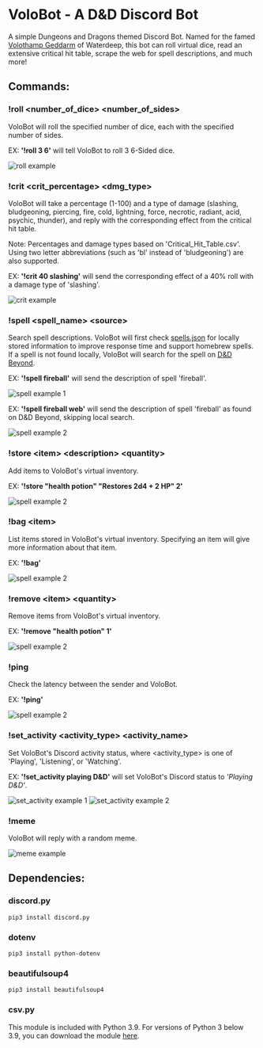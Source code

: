 # VoloBot - A D&D Discord Bot

A simple Dungeons and Dragons themed Discord Bot. Named for the famed [Volothamp Geddarm](https://forgottenrealms.fandom.com/wiki/Volothamp_Geddarm) of Waterdeep, this bot can roll virtual dice, read an extensive critical hit table, scrape the web for spell descriptions, and much more!

## Commands:

### !roll \<number_of_dice\> \<number_of_sides\>

VoloBot will roll the specified number of dice, each with the specified number of sides.

EX: **'!roll 3 6'** will tell VoloBot to roll 3 6-Sided dice.

![roll example](https://raw.githubusercontent.com/cbates8/Volo-Bot/main/Command%20Examples/roll_example.png)

### !crit \<crit_percentage\> \<dmg_type\>

VoloBot will take a percentage (1-100) and a type of damage (slashing, bludgeoning, piercing, fire, cold, lightning, force, necrotic, radiant, acid, psychic, thunder), and reply with the corresponding effect from the critical hit table.

Note: Percentages and damage types based on 'Critical_Hit_Table.csv'. Using two letter abbreviations (such as 'bl' instead of 'bludgeoning') are also supported.

EX: **'!crit 40 slashing'** will send the corresponding effect of a 40% roll with a damage type of 'slashing'.

![crit example](https://raw.githubusercontent.com/cbates8/Volo-Bot/main/Command%20Examples/crit_example.png)

### !spell \<spell_name\> \<source\>

Search spell descriptions. VoloBot will first check [spells.json](https://github.com/cbates8/Volo-Bot/blob/main/spells.json) for locally stored information to improve response time and support homebrew spells. If a spell is not found locally, VoloBot will search for the spell on [D&D Beyond](https://www.dndbeyond.com/).

EX: **'!spell fireball'** will send the description of spell 'fireball'.

![spell example 1](https://raw.githubusercontent.com/cbates8/Volo-Bot/main/Command%20Examples/spell_example_1.png)

EX: **'!spell fireball web'** will send the description of spell 'fireball' as found on D&D Beyond, skipping local search.

![spell example 2](https://raw.githubusercontent.com/cbates8/Volo-Bot/main/Command%20Examples/spell_example_2.png)

### !store \<item\> \<description\> \<quantity\>

Add items to VoloBot's virtual inventory.

EX: **'!store "health potion" "Restores 2d4 + 2 HP" 2'**

![spell example 2](https://raw.githubusercontent.com/cbates8/Volo-Bot/main/Command%20Examples/store_example.png)

### !bag \<item\>

List items stored in VoloBot's virtual inventory. Specifying an item will give more information about that item.

EX: **'!bag'**

![spell example 2](https://raw.githubusercontent.com/cbates8/Volo-Bot/main/Command%20Examples/bag_example.png)

### !remove \<item\> \<quantity\>

Remove items from VoloBot's virtual inventory.

EX: **'!remove "health potion" 1'**

![spell example 2](https://raw.githubusercontent.com/cbates8/Volo-Bot/main/Command%20Examples/remove_example.png)

### !ping

Check the latency between the sender and VoloBot.

EX: **'!ping'**

![spell example 2](https://raw.githubusercontent.com/cbates8/Volo-Bot/main/Command%20Examples/ping_example.png)

### !set_activity \<activity_type\> \<activity_name\>

Set VoloBot's Discord activity status, where \<activity_type\> is one of 'Playing', 'Listening', or 'Watching'.

EX: **'!set_activity playing D&D'** will set VoloBot's Discord status to _'Playing D&D'_.

![set_activity example 1](https://raw.githubusercontent.com/cbates8/Volo-Bot/main/Command%20Examples/set_activity_example_1.png)
![set_activity example 2](https://raw.githubusercontent.com/cbates8/Volo-Bot/main/Command%20Examples/set_activity_example_2.png)

### !meme

VoloBot will reply with a random meme.

![meme example](https://raw.githubusercontent.com/cbates8/Volo-Bot/main/Command%20Examples/meme_example.png)

## Dependencies:

### discord.py

`pip3 install discord.py`

### dotenv

`pip3 install python-dotenv`

### beautifulsoup4

`pip3 install beautifulsoup4`

### csv.py

This module is included with Python 3.9. For versions of Python 3 below 3.9, you can download the module [here](https://github.com/python/cpython/blob/3.8/Lib/csv.py).
